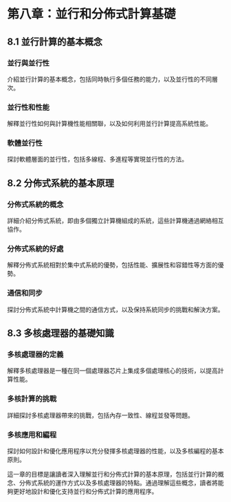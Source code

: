 # 第八章：並行和分佈式計算基礎

## 8.1 並行計算的基本概念

### 並行與並行性
介紹並行計算的基本概念，包括同時執行多個任務的能力，以及並行性的不同層次。

### 並行性和性能
解釋並行性如何與計算機性能相關聯，以及如何利用並行計算提高系統性能。

### 軟體並行性
探討軟體層面的並行性，包括多線程、多進程等實現並行性的方法。

## 8.2 分佈式系統的基本原理

### 分佈式系統的概念
詳細介紹分佈式系統，即由多個獨立計算機組成的系統，這些計算機通過網絡相互協作。

### 分佈式系統的好處
解釋分佈式系統相對於集中式系統的優勢，包括性能、擴展性和容錯性等方面的優勢。

### 通信和同步
探討分佈式系統中計算機之間的通信方式，以及保持系統同步的挑戰和解決方案。

## 8.3 多核處理器的基礎知識

### 多核處理器的定義
解釋多核處理器是一種在同一個處理器芯片上集成多個處理核心的技術，以提高計算性能。

### 多核計算的挑戰
詳細探討多核處理器帶來的挑戰，包括內存一致性、線程並發等問題。

### 多核應用和編程
探討如何設計和優化應用程序以充分發揮多核處理器的性能，以及多核編程的基本原則。

這一章的目標是讓讀者深入理解並行和分佈式計算的基本原理，包括並行計算的概念、分佈式系統的運作方式以及多核處理器的特點。通過理解這些概念，讀者將能夠更好地設計和優化支持並行和分佈式計算的應用程序。

